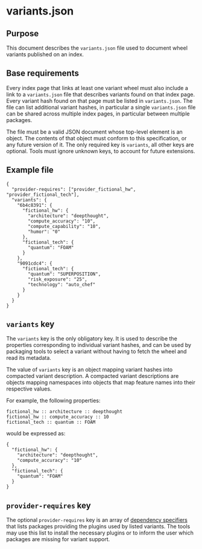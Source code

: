 # variants.json

## Purpose

This document describes the `variants.json` file used to document wheel
variants published on an index.


## Base requirements

Every index page that links at least one variant wheel must also include
a link to a `variants.json` file that describes variants found on that
index page. Every variant hash found on that page must be listed
in `variants.json`. The file can list additional variant hashes,
in particular a single `variants.json` file can be shared across
multiple index pages, in particular between multiple packages.

The file must be a valid JSON document whose top-level element is
an object. The contents of that object must conform to this
specification, or any future version of it. The only required key
is `variants`, all other keys are optional. Tools must ignore unknown
keys, to account for future extensions.


## Example file

```
{
  "provider-requires": ["provider_fictional_hw", "provider_fictional_tech"],
  "variants": {
    "6b4c8391": {
      "fictional_hw": {
        "architecture": "deepthought",
        "compute_accuracy": "10",
        "compute_capability": "10",
        "humor": "0"
      },
      "fictional_tech": {
        "quantum": "FOAM"
      }
    },
    "9091cdc4": {
      "fictional_tech": {
        "quantum": "SUPERPOSITION",
        "risk_exposure": "25",
        "technology": "auto_chef"
      }
    }
  }
}
```


## `variants` key

The `variants` key is the only obligatory key. It is used to describe
the properties corresponding to individual variant hashes, and can
be used by packaging tools to select a variant without having to fetch
the wheel and read its metadata.

The value of `variants` key is an object mapping variant hashes into
compacted variant description. A compacted variant descriptions are
objects mapping namespaces into objects that map feature names into
their respective values.

For example, the following properties:

```
fictional_hw :: architecture :: deepthought
fictional_hw :: compute_accuracy :: 10
fictional_tech :: quantum :: FOAM
```

would be expressed as:

```
{
  "fictional_hw": {
    "architecture": "deepthought",
    "compute_accuracy": "10"
  },
  "fictional_tech": {
    "quantum": "FOAM"
  }
}
```


## `provider-requires` key

The optional `provider-requires` key is an array of [dependency
specifiers](https://packaging.python.org/en/latest/specifications/dependency-specifiers/)
that lists packages providing the plugins used by listed variants.
The tools may use this list to install the necessary plugins or to
inform the user which packages are missing for variant support.
